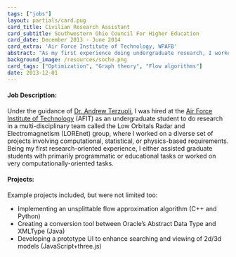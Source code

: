 ```yaml
---
tags: ["jobs"]
layout: partials/card.pug
card_title: Civilian Research Assistant
card_subtitle: Southwestern Ohio Council For Higher Education
card_date: December 2013 - June 2014
card_extra: 'Air Force Institute of Technology, WPAFB'
abstract: "As my first experience doing undergraduate research, I worked in a heavily multi-disciplinary team called the Low Orbitals Radar and Electromagnetism group, where I worked on a diverse set of projects involving computational, statistical, or physics-based requirements"
background_image: /resources/soche.png
card_tags: ["Optimization", "Graph theory", "Flow algorithms"]
date: 2013-12-01
---
```




<div class="flex items-center px-2 py-1 bg-gray-100">

<h4 class="font-bold bg-gray-100">
Job Description:
</h4>

</div>

<div class="p-2 overflow-auto px-4 py-2 bg-white-100 prose-md">

Under the guidance of [Dr. Andrew
Terzuoli](https://www.afit.edu/BIOS/bio.cfm?facID=224), I was hired at
the [Air Force Institute of Technology](https://www.afit.edu/) (AFIT) as
an undergraduate student to do research in a multi-disciplinary team
called the Low Orbitals Radar and Electromagnetism (LOREnet) group,
where I worked on a diverse set of projects involving computational,
statistical, or physics-based requirements. Being my first
research-oriented experience, I either assisted graduate students with
primarily programmatic or educational tasks or worked on very
computationally-oriented tasks.

</div>

<div class="flex items-center px-2 py-1 bg-gray-100">

<h4 class="font-bold bg-gray-100">
Projects:
</h4>

</div>

<div class="p-2 overflow-auto px-4 py-2 bg-white-100 prose-md">

Example projects included, but were not limited too:

<div class="bullet_list ml-2 mt-1 lisc-desc space-y-2 prose-md"
style="list-style-type: disc !important;">

- Implementing an unsplittable flow approximation algorithm (C++ and
  Python)
- Creating a conversion tool between Oracle’s Abstract Data Type and
  XMLType (Java)
- Developing a prototype UI to enhance searching and viewing of 2d/3d
  models (JavaScript+three.js)

</div>

</div>
